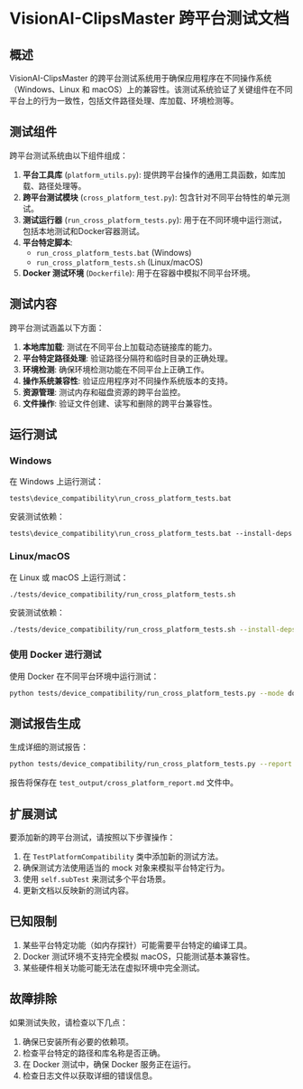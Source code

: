 # VisionAI-ClipsMaster 跨平台测试文档

## 概述

VisionAI-ClipsMaster 的跨平台测试系统用于确保应用程序在不同操作系统（Windows、Linux 和 macOS）上的兼容性。该测试系统验证了关键组件在不同平台上的行为一致性，包括文件路径处理、库加载、环境检测等。

## 测试组件

跨平台测试系统由以下组件组成：

1. **平台工具库** (`platform_utils.py`): 提供跨平台操作的通用工具函数，如库加载、路径处理等。
2. **跨平台测试模块** (`cross_platform_test.py`): 包含针对不同平台特性的单元测试。
3. **测试运行器** (`run_cross_platform_tests.py`): 用于在不同环境中运行测试，包括本地测试和Docker容器测试。
4. **平台特定脚本**:
   - `run_cross_platform_tests.bat` (Windows)
   - `run_cross_platform_tests.sh` (Linux/macOS)
5. **Docker 测试环境** (`Dockerfile`): 用于在容器中模拟不同平台环境。

## 测试内容

跨平台测试涵盖以下方面：

1. **本地库加载**: 测试在不同平台上加载动态链接库的能力。
2. **平台特定路径处理**: 验证路径分隔符和临时目录的正确处理。
3. **环境检测**: 确保环境检测功能在不同平台上正确工作。
4. **操作系统兼容性**: 验证应用程序对不同操作系统版本的支持。
5. **资源管理**: 测试内存和磁盘资源的跨平台监控。
6. **文件操作**: 验证文件创建、读写和删除的跨平台兼容性。

## 运行测试

### Windows

在 Windows 上运行测试：

```batch
tests\device_compatibility\run_cross_platform_tests.bat
```

安装测试依赖：

```batch
tests\device_compatibility\run_cross_platform_tests.bat --install-deps
```

### Linux/macOS

在 Linux 或 macOS 上运行测试：

```bash
./tests/device_compatibility/run_cross_platform_tests.sh
```

安装测试依赖：

```bash
./tests/device_compatibility/run_cross_platform_tests.sh --install-deps
```

### 使用 Docker 进行测试

使用 Docker 在不同平台环境中运行测试：

```bash
python tests/device_compatibility/run_cross_platform_tests.py --mode docker --platforms all
```

## 测试报告生成

生成详细的测试报告：

```bash
python tests/device_compatibility/run_cross_platform_tests.py --report
```

报告将保存在 `test_output/cross_platform_report.md` 文件中。

## 扩展测试

要添加新的跨平台测试，请按照以下步骤操作：

1. 在 `TestPlatformCompatibility` 类中添加新的测试方法。
2. 确保测试方法使用适当的 mock 对象来模拟平台特定行为。
3. 使用 `self.subTest` 来测试多个平台场景。
4. 更新文档以反映新的测试内容。

## 已知限制

1. 某些平台特定功能（如内存探针）可能需要平台特定的编译工具。
2. Docker 测试环境不支持完全模拟 macOS，只能测试基本兼容性。
3. 某些硬件相关功能可能无法在虚拟环境中完全测试。

## 故障排除

如果测试失败，请检查以下几点：

1. 确保已安装所有必要的依赖项。
2. 检查平台特定的路径和库名称是否正确。
3. 在 Docker 测试中，确保 Docker 服务正在运行。
4. 检查日志文件以获取详细的错误信息。 